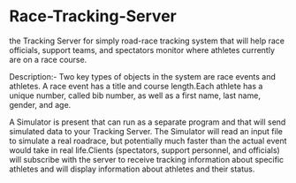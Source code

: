 # Race-Tracking-Server
the Tracking Server for simply road-race tracking system that will help race officials, support teams, and spectators monitor where athletes currently are on a race course.

Description:-
Two key types of objects in the system are race events and athletes. A race event has a title and course length.Each athlete has a unique number, called bib number, as well as a first name, last name, gender, and age.

A Simulator is present that can run as a separate program and that will send simulated data to your Tracking Server. The Simulator will read an input file to simulate a real roadrace, but potentially much faster than the actual event would take in real life.Clients (spectators, support personnel, and officials) will subscribe with the server to receive tracking information about specific athletes and will display information about athletes and their status.
